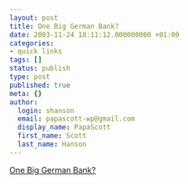 ```yaml
---
layout: post
title: One Big German Bank?
date: 2003-11-24 18:11:12.000000000 +01:00
categories:
- quick links
tags: []
status: publish
type: post
published: true
meta: {}
author:
  login: shanson
  email: papascott-wp@gmail.com
  display_name: PapaScott
  first_name: Scott
  last_name: Hanson
---
```

<p><a title="Four largest banks in Germany to merge? Encouraged by the finance minister?" href="http://www.smalla.net/linkfeed/2003_11_24.shtml#004625">One Big German Bank?</a></p>
